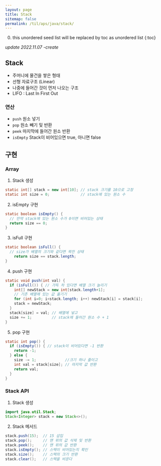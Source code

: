 ```yaml
---
layout: page
title: Stack
sitemap: false
permalink: /til/aps/java/stack/
---
```

0. this unordered seed list will be replaced by toc as unordered list
{:toc}

*update 2022.11.07 -create*

## Stack
- 주머니에 물건을 쌓은 형태
- 선형 자료구조 (Linear)
- 나중에 들어간 것이 먼저 나오는 구조
- LIFO : Last In First Out

### 연산
- `push` 원소 넣기
- `pop` 원소 빼기 및 반환
- `peek` 마지막에 들어간 원소 반환
- `isEmpty` Stack이 비어있으면 true, 아니면 false

## 구현
### Array
1. Stack 생성
```java
static int[] stack = new int[10]; // stack 크기를 10으로 고정
static int size = 0;              // stack에 있는 원소 수
```

2. isEmpty 구현
```java
static boolean isEmpty() {
  // 만약 stack에 있는 원소 수가 0이면 비어있는 상태
  return size == 0;
}
```

3. isFull 구현
```java
static boolean isFull() {
  // size가 배열의 크기와 같다면 꽉찬 상태
	return size == stack.length;
}
```

4. push 구현
```java
static void push(int val) {
  if (isFull()) { // 가득 차 있다면 배열 크기 늘리기
    int[] newStack = new int[stack.length+1];
    // 기존 배열에 있는 값 옮기기
    for (int i=0; i<stack.length; i++) newStack[i] = stack[i];
    stack = newStack;
  } 
  stack[size] = val; // 배열에 넣고
  size += 1;         // stack에 들어간 원소 수 + 1
}
```

5. pop 구현
```java
static int pop() {
  if (isEmpty()) { // stack이 비어있다면 -1 반환
    return -1;
  } else {
    size -= 1;             //크기 하나 줄이고
    int val = stack[size]; // 마지막 값 반환
    return val;
  }
}
```

### Stack API
1. Stack 생성
```java
import java.util.Stack;
Stack<Integer> stack = new Stack<>();
```

2. Stack 메서드
```java
stack.push(15);  // 15 삽입
stack.pop();     // 맨 위의 값 삭제 및 반환
stack.peek();    // 맨 위의 값 반환
stack.isEmpty(); // 스택이 비어있는지 확인
stack.size();    // 스택의 크기 반환
stack.clear();   // 스택을 비운다
```